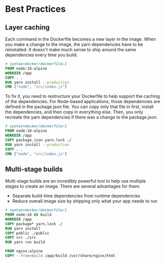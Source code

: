 # Best Practices

## Layer caching
Each command in the Dockerfile becomes a new layer in the image. When you make a change to the image, the yarn dependencies have to be reinstalled. It doesn't make much sense to ship around the same dependencies every time you build.
```dockerfile
# syntax=docker/dockerfile:1
FROM node:18-alpine
WORKDIR /app
COPY . .
RUN yarn install --production
CMD ["node", "src/index.js"]
```

To fix it, you need to restructure your Dockerfile to help support the caching of the dependencies. For Node-based applications, those dependencies are defined in the package.json file. You can copy only that file in first, install the dependencies, and then copy in everything else. Then, you only recreate the yarn dependencies if there was a change to the package.json.
```dockerfile
# syntax=docker/dockerfile:1
FROM node:18-alpine
WORKDIR /app
COPY package.json yarn.lock ./
RUN yarn install --production
COPY . .
CMD ["node", "src/index.js"]
```


## Multi-stage builds
Multi-stage builds are an incredibly powerful tool to help use multiple stages to create an image. There are several advantages for them:
- Separate build-time dependencies from runtime dependencies
- Reduce overall image size by shipping only what your app needs to run

```dockerfile
# syntax=docker/dockerfile:1
FROM node:18 AS build
WORKDIR /app
COPY package* yarn.lock ./
RUN yarn install
COPY public ./public
COPY src ./src
RUN yarn run build

FROM nginx:alpine
COPY --from=build /app/build /usr/share/nginx/html
```
